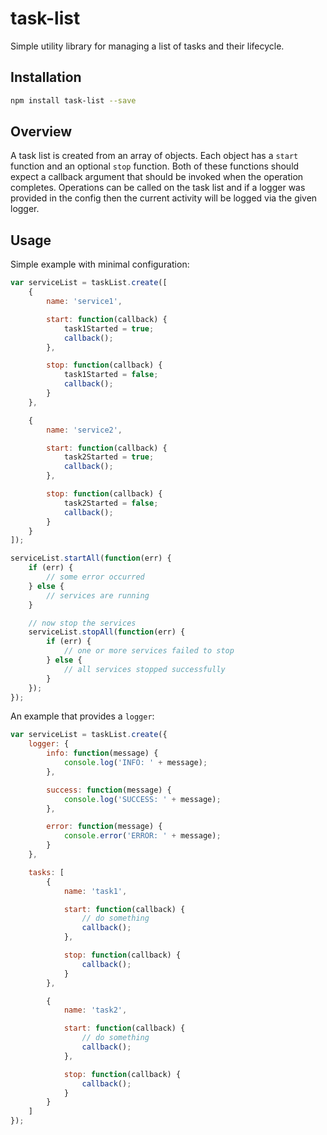 task-list
===========
Simple utility library for managing a list of tasks and their lifecycle.

## Installation
```bash
npm install task-list --save
```

## Overview
A task list is created from an array of objects. Each object has a `start`
function and an optional `stop` function. Both of these functions should expect
a callback argument that should be invoked when the operation completes.
Operations can be called on the task list and if a logger was provided
in the config then the current activity will be logged via the given logger.

## Usage
Simple example with minimal configuration:
```javascript
var serviceList = taskList.create([
    {
        name: 'service1',

        start: function(callback) {
            task1Started = true;
            callback();
        },

        stop: function(callback) {
            task1Started = false;
            callback();
        }
    },

    {
        name: 'service2',

        start: function(callback) {
            task2Started = true;
            callback();
        },

        stop: function(callback) {
            task2Started = false;
            callback();
        }
    }
]);

serviceList.startAll(function(err) {
    if (err) {
        // some error occurred
    } else {
        // services are running
    }

    // now stop the services
    serviceList.stopAll(function(err) {
        if (err) {
            // one or more services failed to stop
        } else {
            // all services stopped successfully
        }
    });
});
```

An example that provides a `logger`:
```javascript
var serviceList = taskList.create({
    logger: {
        info: function(message) {
            console.log('INFO: ' + message);
        },

        success: function(message) {
            console.log('SUCCESS: ' + message);
        },

        error: function(message) {
            console.error('ERROR: ' + message);
        }
    },

    tasks: [
        {
            name: 'task1',

            start: function(callback) {
                // do something
                callback();
            },

            stop: function(callback) {
                callback();
            }
        },

        {
            name: 'task2',

            start: function(callback) {
                // do something
                callback();
            },

            stop: function(callback) {
                callback();
            }
        }
    ]
});
```
